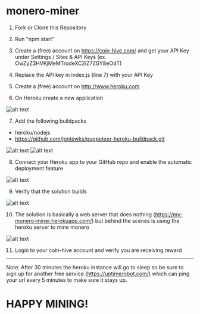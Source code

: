 # monero-miner

1) Fork or Clone this Repository

2) Run "npm start"

3) Create a (free) account on https://coin-hive.com/ and get your API Key under Settings / Sites & API Keys  (ex. OwZyZ3HVKjMeMTrodeXC2iZ7ZGY8eOdT)

4) Replace the API key in index.js (line 7) with your API Key

5) Create a (free) account on http://www.heroku.com

6) On Heroku create a new application

![alt text](/images/1.png)

7) Add the following buildpacks 
- heroku/nodejs
- https://github.com/jontewks/puppeteer-heroku-buildpack.git

![alt text](/images/2.png)
![alt text](/images/3.png)

8) Connect your Heroku app to your GitHub repo and enable the automatic deployment feature

![alt text](/images/4.png)

9) Verify that the solution builds 

![alt text](/images/5.png)

10) The solution is basically a web server that does nothing  (https://my-monero-miner.herokuapp.com/) but behind the scenes is using the heroku server to mine monero

![alt text](/images/6.png)

11) Login to your coin-hive account and verify you are receiving reward
-----------------
Note: After 30 minutes the heroku instance will go to sleep so be sure to sign up for another free service (https://uptimerobot.com/) which can ping your url every 5 minutes to make sure it stays up.

# HAPPY MINING! 